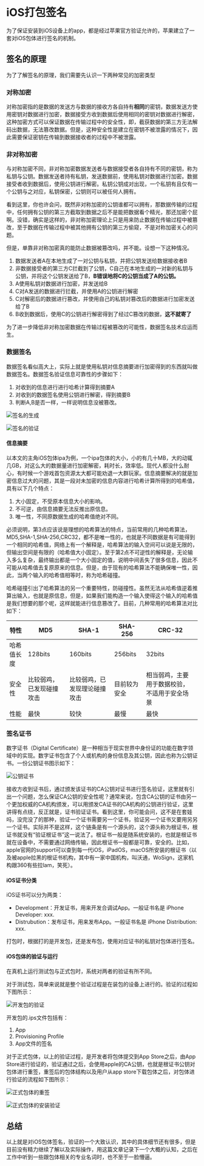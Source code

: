 # iOS打包签名

为了保证安装到iOS设备上的app，都是经过苹果官方验证允许的，苹果建立了一套对iOS包体进行签名的机制。

## 签名的原理

为了了解签名的原理，我们需要先认识一下两种常见的加密类型

### 对称加密

对称加密指的是数据的发送方与数据的接收方各自持有**相同**的密钥，数据发送方使用密钥对数据进行加密，数据接受方收到数据后使用相同的密钥对数据进行解密，这种加密方式可以保证数据在传输过程中的安全性，即，截获数据的第三方无法解码出数据，无法篡改数据。但是，这种安全性是建立在密钥不被泄露的情况下，因此需要保证密钥在传输到数据接收者的过程中不被泄露。

### 非对称加密

与对称加密不同，非对称加密数据发送者与数据接受者各自持有不同的密钥，称为私钥与公钥。数据发送者持有私钥，发送数据前，使用私钥对数据进行加密。数据接受者收到数据后，使用公钥进行解密。私钥公钥成对出现，一个私钥有且仅有一个公钥与之对应，私钥保密，公钥则可以被任何人拥有。

看到这里，你也许会问，既然非对称加密的公钥谁都可以拥有，那数据传输的过程中，任何拥有公钥的第三方截取到数据之后不是能把数据看个精光，那还加密个屁啊。没错，确实是这样的，非对称加密理论上只是用来防止数据在传输过程中被篡改，至于数据在传输过程中被其他拥有公钥的第三方偷窥，不是对称加密关心的问题。

但是，单靠非对称加密真的能防止数据被篡改吗，并不能。设想一下这种情况。

1. 数据发送者A在本地生成了一对公钥与私钥，并把公钥发送给数据接收者B
2. 非数据接受者的第三方C拦截到了公钥，C自己在本地生成的一对新的私钥与公钥，并将这个公钥发送给了B，**B错误地将C的公钥当成了A的公钥。**
3. A使用私钥对数据进行加密，并发送给B
4. C对A发送的数据进行拦截，并使用A的公钥进行解密
5. C对解密后的数据进行篡改，并使用自己的私钥对篡改后的数据进行加密发送给了B
6. B收到数据后，使用C的公钥进行解密得到了经过C篡改的数据，**这不就寄了**

为了进一步降低非对称加密数据在传输过程被篡改的可能性，数据签名技术应运而生。

### 数据签名

数据签名看似高大上，实际上就是使用私钥对信息摘要进行加密得到的东西就叫做数据签名。数据签名验证信息可靠性的步骤如下：

1. 对收到的信息进行进行哈希计算得到摘要A
2. 对收到的数据签名使用公钥进行解密，得到摘要B
3. 判断A,B是否一样，一样说明信息没被篡改。


![签名的生成](https://chuquan-public-r-001.oss-cn-shanghai.aliyuncs.com/sketch-images/signature-creation.png?x-oss-process=image/resize,w_800 "签名的生成")

![签名的验证](https://chuquan-public-r-001.oss-cn-shanghai.aliyuncs.com/sketch-images/signature-validation.png?x-oss-process=image/resize,w_800 "签名的验证")

#### 信息摘要

以本文的主角iOS包体ipa为例，一个ipa包体的大小，小的有几十MB，大的动辄几GB，对这么大的数据量进行加密解密，耗时长，效率低。现代人都没什么耐心，有时候一个游戏首包资源太大都可能劝退一大群玩家。信息摘要解决的就是加密信息过大的问题，其是一段对未加密的信息内容进行哈希计算所得到的哈希值，具有以下几个特点：

1. 大小固定，不受原本信息大小的影响。
2. 不可逆，由信息摘要无法反推出原信息。
3. 唯一性，不同原数据生成的哈希值绝对不同。

必须说明，第3点应该说是理想的哈希算法的特点，当前常用的几种哈希算法，MD5,SHA-1,SHA-256,CRC32，都不是唯一性的，也就是不同数据是有可能得到一个相同的哈希值，网络上有一个解释是，哈希算法的输入空间可以说是无限的，但输出空间是有限的（哈希值大小固定）。至于第2点不可逆性的解释是，无论输入多么复杂，最终输出都是一个大小固定的值，说明中间丢失了很多信息，因此不可能从哈希值去复原原来的信息。但是，由于现有的哈希算法不能确保唯一性，因此，当两个输入的哈希值相等时，称为哈希碰撞。

哈希碰撞引出了哈希算法的另一个重要特性，防碰撞性。虽然无法从哈希值逆着推算出输入，也就是原信息，但是，如果我们能构造一个输入使得这个输入的哈希值是我们想要的那个呢，这样就能进行信息篡改了。目前，几种常用的哈希算法对比如下：

|特性|MD5|SHA-1|SHA-256|CRC-32|
|----|----|----|----|----|
|哈希值长度|128bits|160bits|256bits|32bits|
|安全性|比较弱鸡，已发现碰撞攻击|比较弱鸡，已发现理论碰撞攻击|目前较为安全|相当弱鸡，主要用于数据校验，不适用于安全场景|
|性能|最快|较快|最慢|最快|

### 签名证书

数字证书（Digital Certificate）是一种相当于现实世界中身份证的功能在数字领域中的实现。数字证书包含了个人或机构的身份信息及其公钥，因此也称为公钥证书。一份公钥证书图示如下：


![公钥证书](https://chuquan-public-r-001.oss-cn-shanghai.aliyuncs.com/sketch-images/certificate.png?x-oss-process=image/resize,w_800)


接收方收到证书后，通过颁发该证书的CA公钥对证书进行签名验证，这里就有引出一个问题，怎么保证CA公钥的安全性呢？通常来说，包含CA公钥的证书由另一个更加权威的CA机构颁发，可以用颁发CA证书的CA机构的公钥进行验证，这里讲得有点绕，反正就是，证书验证证书。看到这里，你可能会问，这不是在套娃吗，没完没了的那种，验证一个证书需要另一个证书，验证另一个证书又要用另另一个证书。实际并不是这样，这个链条是有一个源头的，这个源头称为根证书，根证书就没有“验证根证书”这一说法了。根证书一般是随系统安装的，也就是根证书就在设备中，不需要通过网络传输，因此根证书一般都是可靠，安全的。比如，apple官网的support可以查到每一代iOS，iPadOS，macOS所安装的根证书（以及被apple拉黑的根证书机构，其中有一家中国机构，叫沃通，WoSign，这家机构跟360有些拉lam，笑死）。

#### iOS证书分类

iOS证书可以分为两类：

- Development：开发证书，用来开发合调试App。一般证书名是 iPhone Developer: xxx.
- Distrubution：发布证书，用来发布App。一般证书名是 iPhone Distribution: xxx.

打包时，根据打的是开发包，还是发布包，使用对应证书的私钥对包体进行签名。

#### iOS包体的验证与运行

在真机上运行测试包与正式包时，系统对两者的验证有所不同。

对于测试包，简单来说就是整个验证过程是在装包的设备上进行的。验证的过程如下图所示：

![开发包的验证](https://chuquan-public-r-001.oss-cn-shanghai.aliyuncs.com/sketch-images/provisioning-profile-validation.png?x-oss-process=image/resize,w_800 "开发包体的验证")

开发包的.ips文件包括有：

1. App
2. Provisioning Profile
3. App文件的签名

对于正式包体，以上的验证过程，是开发者将包体提交到App Store之后，由App Store进行验证的，验证通过之后，会使用apple的CA公钥，也就是根证书公钥对包体进行重签，重签后的包体结构以及用户从app store下载包体之后，对包体进行验证的流程如下图所示：

![正式包体的重签](https://chuquan-public-r-001.oss-cn-shanghai.aliyuncs.com/sketch-images/app-store-resigning.png?x-oss-process=image/resize,w_800 "正式包体的重签")

![正式包体的安装验证](https://chuquan-public-r-001.oss-cn-shanghai.aliyuncs.com/sketch-images/app-store-validation.png?x-oss-process=image/resize,w_800 "正式包体的安装验证")

## 总结

以上就是对iOS包体签名，验证的一个大致认识，其中的具体细节还有很多，但是目前没有精力继续了解以及实际操作，用这篇文章记录下一个大概的认知，之后在工作中听到一些跟包体相关的专业名词时，也不至于一脸懵逼。